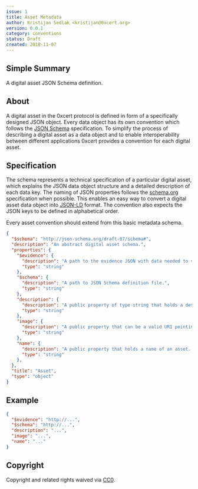 ```yaml
---
issue: 1
title: Asset Metadata
author: Kristijan Sedlak <kristijan@0xcert.org>
version: 0.0.1
category: conventions
status: Draft
created: 2018-11-07
---
```


## Simple Summary

A digital asset JSON Schema definition.

## About

A digital asset in the 0xcert protocol is defined in form of a specifically designed JSON object. Every data object has its own convention which follows the [JSON Schema](http://json-schema.org) specification. To simplify the process of describing a digital asset as a data object and to enable interoperability between different applications 0xcert provides a convention for each digital asset.

## Specification

The schema represents a technical specification of a particular digital asset, which explains the JSON data object structure and a detailed description of each data key. The naming of JSON properties follows the [schema.org](http://schema.org/) specification when possible. This enables an easy way to convert a digital asset data object into [JSON-LD](https://json-ld.org/) format. The convention also expects the JSON keys to be defined in alphabetical order.

Every asset convention should extend from this basic metadata schema.

```json
{
  "$schema": "http://json-schema.org/draft-07/schema#",
  "description": "An abstract digital asset schema.",
  "properties": {
    "$evidence": {
      "description": "A path to the evidence JSON with data needed to verify the asset.",
      "type": "string"
    },
    "$schema": {
      "description": "A path to JSON Schema definition file.",
      "type": "string"
    },
    "description": {
      "description": "A public property of type string that holds a detailed description of an asset. The property is always required and is limited to 255 characters.",
      "type": "string"
    },
    "image": {
      "description": "A public property that can be a valid URI pointing to a resource with mime type image/* representing the asset to which this NFT represents. Consider making any images at a width between 320 and 1080 pixels and aspect ratio between 1.91:1 and 4:5 inclusive.",
      "type": "string"
    },
    "name": {
      "description": "A public property that holds a name of an asset. This property is required and is limited to 255 characters.",
      "type": "string"
    },
  },
  "title": "Asset",
  "type": "object"
}
```

## Example

```json
{
  "$evidence": "http://...",
  "$schema": "http://...",
  "description": "...",
  "image": "...",
  "name": "..."
}
```

## Copyright

Copyright and related rights waived via [CC0](https://creativecommons.org/publicdomain/zero/1.0/).
